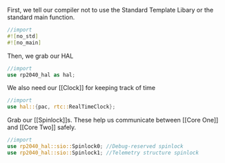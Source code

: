 
First, we tell our compiler not to use the Standard Template Libary or the standard main function.

```rust
//import
#![no_std]
#![no_main]
```

Then, we grab our HAL

```rust
//import
use rp2040_hal as hal;
```

We also need our [[Clock]] for keeping track of time

```rust
//import
use hal::{pac, rtc::RealTimeClock};
```

Grab our [[Spinlock]]s. These help us communicate between [[Core One]] and [[Core Two]] safely. 

```rust
//import 
use rp2040_hal::sio::Spinlock0; //Debug-reserved spinlock
use rp2040_hal::sio::Spinlock1; //Telemetry structure spinlock
```

